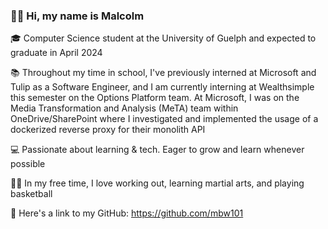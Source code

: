 ### 👋🏽 Hi, my name is Malcolm

🎓 Computer Science student at the University of Guelph and expected to graduate in April 2024

📚 Throughout my time in school, I've previously interned at Microsoft and Tulip as a Software Engineer, and I am currently interning at Wealthsimple this semester on the Options Platform team. At Microsoft, I was on the Media Transformation and Analysis (MeTA) team within OneDrive/SharePoint where I investigated and implemented the usage of a dockerized reverse proxy for their monolith API

💻 Passionate about learning & tech. Eager to grow and learn whenever possible

💪🏽 In my free time, I love working out, learning martial arts, and playing basketball

👀 Here's a link to my GitHub: https://github.com/mbw101

<!--
**mbw101/mbw101** is a ✨ _special_ ✨ repository because its `README.md` (this file) appears on your GitHub profile.

Here are some ideas to get you started:

- 🔭 I’m currently working on ...
- 🌱 I’m currently learning ...
- 👯 I’m looking to collaborate on ...
- 🤔 I’m looking for help with ...
- 💬 Ask me about ...
- 📫 How to reach me: ...
- 😄 Pronouns: ...
- ⚡ Fun fact: ...
-->
